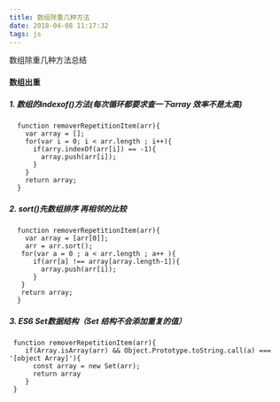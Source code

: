 ```yaml
---
title: 数组除重几种方法
date: 2018-04-08 11:17:32
tags: js
---
```

数组除重几种方法总结

<!--more-->

#### 数组出重

##### 1. 数组的indexof()方法(每次循环都要求查一下array 效率不是太高)

```
  function removerRepetitionItem(arr){
    var array = [];
    for(var i = 0; i < arr.length ; i++){
      if(arry.indexOf(arr[i]) == -1){
        array.push(arr[i]);
      }
    }
    return array;
  }
```
##### 2. sort()先数组排序 再相邻的比较

```
  function removerRepetitionItem(arr){
    var array = [arr[0]];
    arr = arr.sort();
   for(var a = 0 ; a < arr.length ; a++ ){
      if(arr[a] !== array[array.length-1]){
        array.push(arr[i]);
      }
   }
   return array;
  }

```
##### 3. ES6 Set数据结构（Set 结构不会添加重复的值）

```
 function removerRepetitionItem(arr){
    if(Array.isArray(arr) && Object.Prototype.toString.call(a) === '[object Array]'){
      const array = new Set(arr);
      return array
    }
 }
 
```

